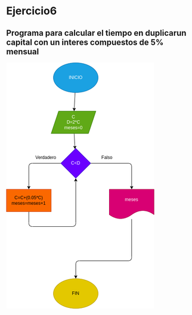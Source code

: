 # Ejercicio6

## Programa para calcular el tiempo en duplicarun capital con un interes compuestos de 5% mensual 

![Diagrama de flujo](diagrama.png "diagrama de flujo")